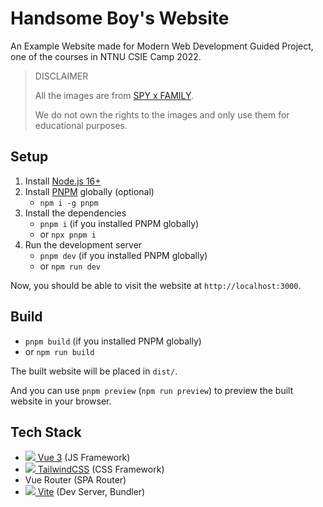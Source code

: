 # Handsome Boy's Website

An Example Website made for Modern Web Development Guided Project, one of the courses in NTNU CSIE Camp 2022.

> DISCLAIMER
>
> All the images are from [SPY x FAMILY](https://spy-family.net/).
>
> We do not own the rights to the images and only use them for educational purposes.

## Setup

1. Install [Node.js 16+](https://nodejs.org/)
2. Install [PNPM](https://pnpm.io/) globally (optional)
   - `npm i -g pnpm`
3. Install the dependencies
   - `pnpm i` (if you installed PNPM globally)
   - or `npx pnpm i`
4. Run the development server
   - `pnpm dev` (if you installed PNPM globally)
   - or `npm run dev`

Now, you should be able to visit the website at `http://localhost:3000`.

## Build

- `pnpm build` (if you installed PNPM globally)
- or `npm run build`

The built website will be placed in `dist/`.

And you can use `pnpm preview` (`npm run preview`) to preview the built website in your browser.

## Tech Stack

- [![][icon-vue] Vue 3](https://vuejs.org/) (JS Framework)
- [![][icon-tailwind] TailwindCSS](https://tailwindcss.com/) (CSS Framework)
- Vue Router (SPA Router)
- [![][icon-vite] Vite](https://vitejs.dev/) (Dev Server, Bundler)

[icon-vue]: https://api.iconify.design/logos:vue.svg
[icon-tailwind]: https://api.iconify.design/logos:tailwindcss-icon.svg
[icon-vite]: https://api.iconify.design/logos:vitejs.svg
